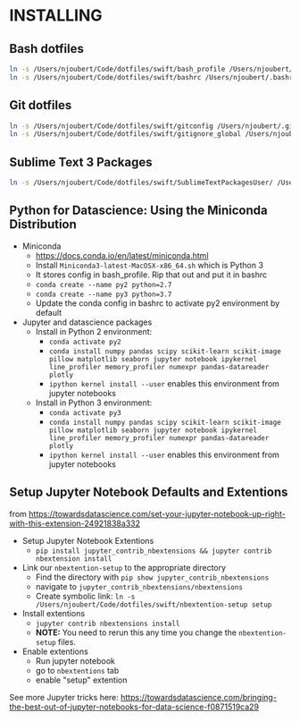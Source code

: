 # INSTALLING


## Bash dotfiles

```bash
ln -s /Users/njoubert/Code/dotfiles/swift/bash_profile /Users/njoubert/.bash_profile
ln -s /Users/njoubert/Code/dotfiles/swift/bashrc /Users/njoubert/.bashrc
```

## Git dotfiles

```bash
ln -s /Users/njoubert/Code/dotfiles/swift/gitconfig /Users/njoubert/.gitconfig
ln -s /Users/njoubert/Code/dotfiles/swift/gitignore_global /Users/njoubert/.gitignore_global
```

## Sublime Text 3 Packages

```bash
ln -s /Users/njoubert/Code/dotfiles/swift/SublimeTextPackagesUser/ /Users/njoubert/Library/Application\ Support/Sublime\ Text\ 3/Packages/User
```

## Python for Datascience: Using the Miniconda Distribution

*  Miniconda
    * https://docs.conda.io/en/latest/miniconda.html
    * Install `Miniconda3-latest-MacOSX-x86_64.sh` which is Python 3
    * It stores config in bash_profile. Rip that out and put it in bashrc
    * `conda create --name py2 python=2.7`
    * `conda create --name py3 python=3.7`
    * Update the conda config in bashrc to activate py2 environment by default
* Jupyter and datascience packages
	* Install in Python 2 environment:
		* `conda activate py2`
		* `conda install numpy pandas scipy scikit-learn scikit-image pillow matplotlib seaborn jupyter notebook ipykernel line_profiler memory_profiler numexpr pandas-datareader plotly`
		* `ipython kernel install --user` enables this environment from jupyter notebooks
	* Install in Python 3 environment:
		* `conda activate py3`
		* `conda install numpy pandas scipy scikit-learn scikit-image pillow matplotlib seaborn jupyter notebook ipykernel line_profiler memory_profiler numexpr pandas-datareader plotly`
		* `ipython kernel install --user` enables this environment from jupyter notebooks

## Setup Jupyter Notebook Defaults and Extentions

from https://towardsdatascience.com/set-your-jupyter-notebook-up-right-with-this-extension-24921838a332

* Setup Jupyter Notebook Extentions
	* `pip install jupyter_contrib_nbextensions && jupyter contrib nbextension install`
* Link our `nbextention-setup` to the appropriate directory
	* Find the directory with `pip show jupyter_contrib_nbextensions`
	* navigate to `jupyter_contrib_nbextensions/nbextensions`
	* Create symbolic link: `ln -s /Users/njoubert/Code/dotfiles/swift/nbextention-setup setup`
* Install extentions
	* `jupyter contrib nbextensions install`
	* **NOTE:** You need to rerun this any time you change the `nbextention-setup` files.
* Enable extentions
	* Run jupyter notebook
	* go to `nbextentions` tab
	* enable "setup" extention

See more Jupyter tricks here: https://towardsdatascience.com/bringing-the-best-out-of-jupyter-notebooks-for-data-science-f0871519ca29


